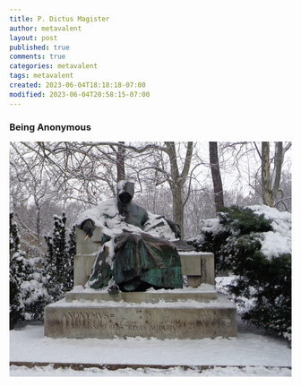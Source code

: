 ```yaml
---
title: P. Dictus Magister
author: metavalent
layout: post
published: true
comments: true
categories: metavalent
tags: metavalent
created: 2023-06-04T18:18:18-07:00
modified: 2023-06-04T20:58:15-07:00
---
```


### Being Anonymous

[!["P. dictus magister"](/assets/images/bec86d59ee23fdc8ded8dec170bddc7b.jpg "P. dictus magister")](https://en.m.wikipedia.org/wiki/Anonymus_(notary_of_B%C3%A9la_III))

